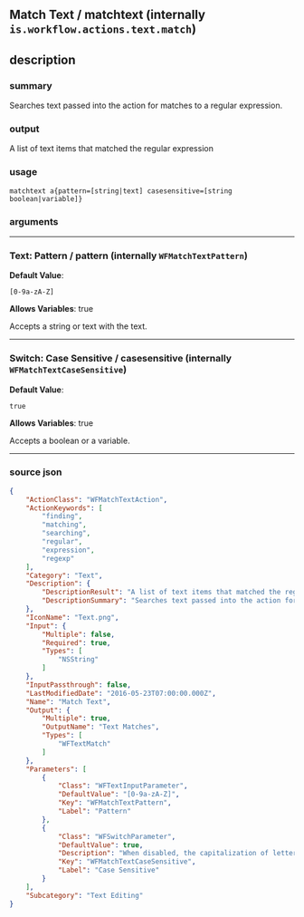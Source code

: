 
## Match Text / matchtext (internally `is.workflow.actions.text.match`)


## description

### summary

Searches text passed into the action for matches to a regular expression.


### output

A list of text items that matched the regular expression

### usage
```
matchtext a{pattern=[string|text] casesensitive=[string boolean|variable]}
```

### arguments

---

### Text: Pattern / pattern (internally `WFMatchTextPattern`)
**Default Value**:
```
[0-9a-zA-Z]
```
**Allows Variables**: true



Accepts a string 
or text
with the text.

---

### Switch: Case Sensitive / casesensitive (internally `WFMatchTextCaseSensitive`)
**Default Value**:
```
true
```
**Allows Variables**: true



Accepts a boolean
or a variable.

---

### source json

```json
{
	"ActionClass": "WFMatchTextAction",
	"ActionKeywords": [
		"finding",
		"matching",
		"searching",
		"regular",
		"expression",
		"regexp"
	],
	"Category": "Text",
	"Description": {
		"DescriptionResult": "A list of text items that matched the regular expression",
		"DescriptionSummary": "Searches text passed into the action for matches to a regular expression."
	},
	"IconName": "Text.png",
	"Input": {
		"Multiple": false,
		"Required": true,
		"Types": [
			"NSString"
		]
	},
	"InputPassthrough": false,
	"LastModifiedDate": "2016-05-23T07:00:00.000Z",
	"Name": "Match Text",
	"Output": {
		"Multiple": true,
		"OutputName": "Text Matches",
		"Types": [
			"WFTextMatch"
		]
	},
	"Parameters": [
		{
			"Class": "WFTextInputParameter",
			"DefaultValue": "[0-9a-zA-Z]",
			"Key": "WFMatchTextPattern",
			"Label": "Pattern"
		},
		{
			"Class": "WFSwitchParameter",
			"DefaultValue": true,
			"Description": "When disabled, the capitalization of letters is ignored.",
			"Key": "WFMatchTextCaseSensitive",
			"Label": "Case Sensitive"
		}
	],
	"Subcategory": "Text Editing"
}
```
